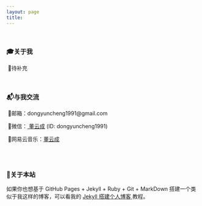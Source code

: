 ```yaml
---
layout: page
title:  
---
```

<br>

<h3>🎓<strong>关于我</strong></h3>


&nbsp;🔹待补充

<br>

<h3>📬<strong>与我交流</strong></h3> 
<p>
&nbsp;🔹邮箱：dongyuncheng1991@gmail.com<br>

&nbsp;🔹微信：<a href="/project/albums/me.jpg"> 董云成</a> (ID: dongyuncheng1991)<br>

&nbsp;🔹网易云音乐：<a href="https://music.163.com/#/user/home?id=1319780563">董云成</a>

<br>
<br>

<h3>🗽<strong>关于本站</strong></h3>  
<p>
如果你也想基于 GitHub Pages + Jekyll + Ruby + Git + MarkDown 搭建一个类似于我这样的博客，可以看我的
<a href="https://doycode.github.io/2018/02/Jekyll-%E6%90%AD%E5%BB%BA%E4%B8%AA%E4%BA%BA%E5%8D%9A%E5%AE%A2-%E6%8B%93%E5%B1%95%E7%89%88/"> Jekyll 搭建个人博客 </a>教程。
<br>
<br>
<br>

